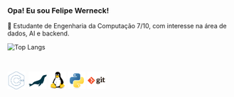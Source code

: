 ### Opa! Eu sou Felipe Werneck!

  🔭 Estudante de Engenharia da Computação 7/10, com interesse na área de dados, AI e backend.

![Top Langs](https://github-readme-stats.vercel.app/api/top-langs/?username=werneckspx&theme=gruvbox&hide=Java,C++,Pascal,Makefile&layout=compact&langs_count=5)

##
<div style="display: inline_block"><br>  
  <img src ="https://github.com/devicons/devicon/blob/master/icons/cplusplus/cplusplus-line.svg" title="C++" alt="C++" width="40" height="40"/>&nbsp;
  <img src ="https://github.com/devicons/devicon/blob/master/icons/mariadb/mariadb-original.svg" title="MariaDB" alt="MariaDB" width="40" height="40"/>
  <img src ="https://github.com/devicons/devicon/blob/master/icons/linux/linux-original.svg" title="Linux" alt="Linux" width="40" height="40"/>
  <img src ="https://github.com/devicons/devicon/blob/master/icons/python/python-original.svg" title="Python" alt="Python" width="40" height="40"/>
  <img src ="https://github.com/devicons/devicon/blob/master/icons/git/git-original-wordmark.svg" title="Git" alt="Git" width="40" height="40"/>
</div>

